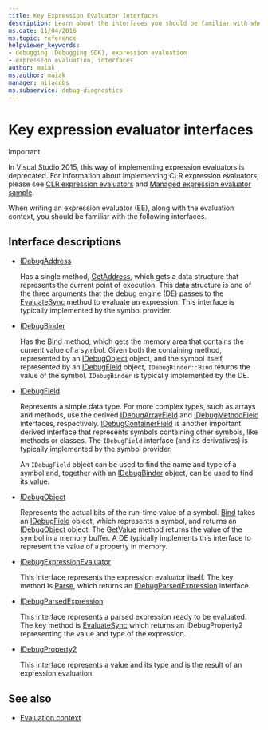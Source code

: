 ```yaml
---
title: Key Expression Evaluator Interfaces
description: Learn about the interfaces you should be familiar with when you write an expression evaluator, along with the evaluation context.
ms.date: 11/04/2016
ms.topic: reference
helpviewer_keywords:
- debugging [Debugging SDK], expression evaluation
- expression evaluation, interfaces
author: maiak
ms.author: maiak
manager: mijacobs
ms.subservice: debug-diagnostics
---
```

# Key expression evaluator interfaces

> [!IMPORTANT]
> In Visual Studio 2015, this way of implementing expression evaluators is deprecated. For information about implementing CLR expression evaluators, please see [CLR expression evaluators](https://github.com/Microsoft/ConcordExtensibilitySamples/wiki/CLR-Expression-Evaluators) and [Managed expression evaluator sample](https://github.com/Microsoft/ConcordExtensibilitySamples/wiki/Managed-Expression-Evaluator-Sample).

 When writing an expression evaluator (EE), along with the evaluation context, you should be familiar with the following interfaces.

## Interface descriptions

- [IDebugAddress](../../extensibility/debugger/reference/idebugaddress.md)

     Has a single method, [GetAddress](../../extensibility/debugger/reference/idebugaddress-getaddress.md), which gets a data structure that represents the current point of execution. This data structure is one of the three arguments that the debug engine (DE) passes to the [EvaluateSync](../../extensibility/debugger/reference/idebugparsedexpression-evaluatesync.md) method to evaluate an expression. This interface is typically implemented by the symbol provider.

- [IDebugBinder](../../extensibility/debugger/reference/idebugbinder.md)

     Has the [Bind](../../extensibility/debugger/reference/idebugbinder-bind.md) method, which gets the memory area that contains the current value of a symbol. Given both the containing method, represented by an [IDebugObject](../../extensibility/debugger/reference/idebugobject.md) object, and the symbol itself, represented by an [IDebugField](../../extensibility/debugger/reference/idebugfield.md) object, `IDebugBinder::Bind` returns the value of the symbol. `IDebugBinder` is typically implemented by the DE.

- [IDebugField](../../extensibility/debugger/reference/idebugfield.md)

     Represents a simple data type. For more complex types, such as arrays and methods, use the derived [IDebugArrayField](../../extensibility/debugger/reference/idebugarrayfield.md) and [IDebugMethodField](../../extensibility/debugger/reference/idebugmethodfield.md) interfaces, respectively. [IDebugContainerField](../../extensibility/debugger/reference/idebugcontainerfield.md) is another important derived interface that represents symbols containing other symbols, like methods or classes. The `IDebugField` interface (and its derivatives) is typically implemented by the symbol provider.

     An `IDebugField` object can be used to find the name and type of a symbol and, together with an [IDebugBinder](../../extensibility/debugger/reference/idebugbinder.md) object, can be used to find its value.

- [IDebugObject](../../extensibility/debugger/reference/idebugobject.md)

     Represents the actual bits of the run-time value of a symbol. [Bind](../../extensibility/debugger/reference/idebugbinder-bind.md) takes an [IDebugField](../../extensibility/debugger/reference/idebugfield.md) object, which represents a symbol, and returns an [IDebugObject](../../extensibility/debugger/reference/idebugobject.md) object. The [GetValue](../../extensibility/debugger/reference/idebugobject-getvalue.md) method returns the value of the symbol in a memory buffer. A DE typically implements this interface to represent the value of a property in memory.

- [IDebugExpressionEvaluator](../../extensibility/debugger/reference/idebugexpressionevaluator.md)

     This interface represents the expression evaluator itself. The key method is [Parse](../../extensibility/debugger/reference/idebugexpressionevaluator-parse.md), which returns an [IDebugParsedExpression](../../extensibility/debugger/reference/idebugparsedexpression.md) interface.

- [IDebugParsedExpression](../../extensibility/debugger/reference/idebugparsedexpression.md)

     This interface represents a parsed expression ready to be evaluated. The key method is [EvaluateSync](../../extensibility/debugger/reference/idebugparsedexpression-evaluatesync.md) which returns an IDebugProperty2 representing the value and type of the expression.

- [IDebugProperty2](../../extensibility/debugger/reference/idebugproperty2.md)

     This interface represents a value and its type and is the result of an expression evaluation.

## See also
- [Evaluation context](../../extensibility/debugger/evaluation-context.md)
